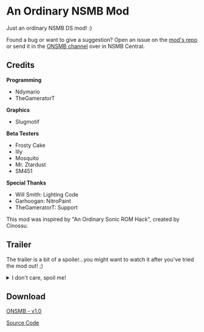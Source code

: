 # An Ordinary NSMB Mod
Just an ordinary NSMB DS mod! :)

Found a bug or want to give a suggestion? Open an issue on the [mod's repo](https://github.com/Ndymario/Ordinary-NSMB-Mod) or send it in the [ONSMB channel](https://discord.com/channels/399424476259024897/1300891995065286717) over in NSMB Central.

## Credits
__Programming__
- Ndymario
- TheGameratorT

__Graphics__
- Slugmotif

__Beta Testers__
- Frosty Cake
- Illy
- Mosquito
- Mr. Ztardust
- SM451

__Special Thanks__
- Will Smith: Lighting Code
- Garhoogan: NitroPaint
- TheGameratorT: Support

This mod was inspired by "An Ordinary Sonic ROM Hack", created by Cinossu.

## Trailer
The trailer is a bit of a spoiler...you might want to watch it after you've tried the mod out! ;)

<details>
  <summary>I don't care, spoil me!</summary>
  <iframe width="560" height="315" src="https://www.youtube.com/embed/PhglVt6kQWI" frameborder="0" allow="accelerometer; autoplay; clipboard-write; encrypted-media; gyroscope; picture-in-picture" allowfullscreen></iframe>
</details>

## Download
[ONSMB - v1.0](assets/ONSMB-v1.0.xdelta)

[Source Code](https://github.com/Ndymario/Ordinary-NSMB-Mod)
